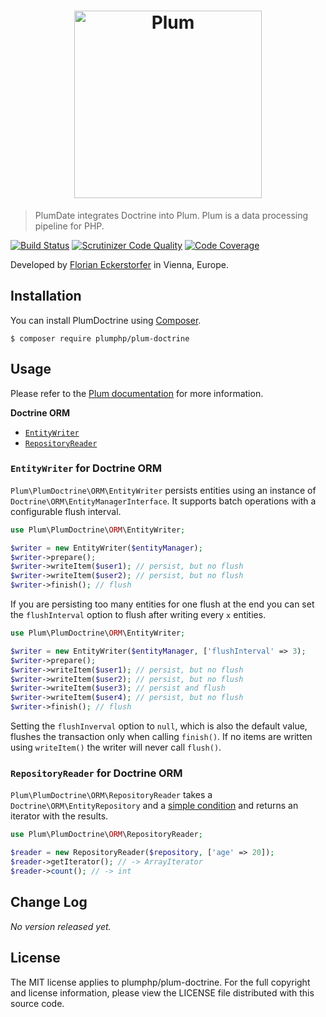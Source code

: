 <h1 align="center">
    <img src="http://cdn.florian.ec/plum-logo.svg" alt="Plum" width="300">
</h1>

> PlumDate integrates Doctrine into Plum. Plum is a data processing pipeline for PHP.

[![Build Status](https://travis-ci.org/plumphp/plum-doctrine.svg)](https://travis-ci.org/plumphp/plum-doctrine)
[![Scrutinizer Code Quality](https://scrutinizer-ci.com/g/plumphp/plum-doctrine/badges/quality-score.png?b=master)](https://scrutinizer-ci.com/g/plumphp/plum-doctrine/?branch=master)
[![Code Coverage](https://scrutinizer-ci.com/g/plumphp/plum-doctrine/badges/coverage.png?b=master)](https://scrutinizer-ci.com/g/plumphp/plum-doctrine/?branch=master)

Developed by [Florian Eckerstorfer](https://florian.ec) in Vienna, Europe.


Installation
------------

You can install PlumDoctrine using [Composer](http://getcomposer.org).

```shell
$ composer require plumphp/plum-doctrine
```


Usage
-----

Please refer to the [Plum documentation](https://github.com/plumphp/plum/blob/master/docs/index.md) for more
information.

**Doctrine ORM**

- [`EntityWriter`](#entitywriter-for-doctrine-rom)
- [`RepositoryReader`](#repositoryreader-for-doctrine-orm)

### `EntityWriter` for Doctrine ORM

`Plum\PlumDoctrine\ORM\EntityWriter` persists entities using an instance of `Doctrine\ORM\EntityManagerInterface`. It
supports batch operations with a configurable flush interval.

```php
use Plum\PlumDoctrine\ORM\EntityWriter;

$writer = new EntityWriter($entityManager);
$writer->prepare();
$writer->writeItem($user1); // persist, but no flush
$writer->writeItem($user2); // persist, but no flush
$writer->finish(); // flush
```

If you are persisting too many entities for one flush at the end you can set the `flushInterval` option to flush after
writing every `x` entities.

```php
use Plum\PlumDoctrine\ORM\EntityWriter;

$writer = new EntityWriter($entityManager, ['flushInterval' => 3);
$writer->prepare();
$writer->writeItem($user1); // persist, but no flush
$writer->writeItem($user2); // persist, but no flush
$writer->writeItem($user3); // persist and flush
$writer->writeItem($user4); // persist, but no flush
$writer->finish(); // flush
```

Setting the `flushInverval` option to `null`, which is also the default value, flushes the transaction only when
calling `finish()`. If no items are written using `writeItem()` the writer will never call `flush()`.


### `RepositoryReader` for Doctrine ORM

`Plum\PlumDoctrine\ORM\RepositoryReader` takes a `Doctrine\ORM\EntityRepository` and a 
[simple condition](http://docs.doctrine-project.org/projects/doctrine-orm/en/latest/reference/working-with-objects.html#by-simple-conditions)
and returns an iterator with the results.

```php
use Plum\PlumDoctrine\ORM\RepositoryReader;

$reader = new RepositoryReader($repository, ['age' => 20]);
$reader->getIterator(); // -> ArrayIterator
$reader->count(); // -> int
```


Change Log
----------

*No version released yet.*


License
-------

The MIT license applies to plumphp/plum-doctrine. For the full copyright and license information,
please view the LICENSE file distributed with this source code.
